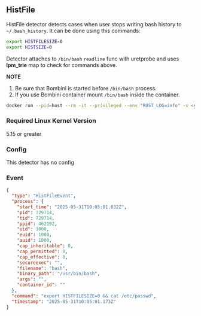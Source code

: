 ## HistFile

HistFile detector detects cases when user stops writing bash
history to `~/.bash_history`. It can be done using this commands:

```bash
export HISTFILESIZE=0
export HISTSIZE=0
```

Detector attaches to `/bin/bash` `readline` func with uretprobe and uses **lpm_trie**
map to check for commands above.

**NOTE**

1. Be sure that Bombini is started before `/bin/bash` process.
2. If you use Bombini container mount `/bin/bash` inside the container.

```bash
docker run --pid=host --rm -it --privileged --env "RUST_LOG=info" -v <your-config-dir>:/usr/local/lib/bombini/config:ro -v /bin/bash:/bin/bash:ro -v /sys/fs/bpf:/sys/fs/bpf bombini
```

### Required Linux Kernel Version

5.15 or greater

### Config

This detector has no config

### Event

```json
{
  "type": "HistFileEvent",
  "process": {
    "start_time": "2025-05-31T10:05:01.032Z",
    "pid": 729714,
    "tid": 729714,
    "ppid": 462192,
    "uid": 1000,
    "euid": 1000,
    "auid": 1000,
    "cap_inheritable": 0,
    "cap_permitted": 0,
    "cap_effective": 0,
    "secureexec": "",
    "filename": "bash",
    "binary_path": "/usr/bin/bash",
    "args": "",
    "container_id": ""
  },
  "command": "export HISTFILESIZE=0 && cat /etc/passwd",
  "timestamp": "2025-05-31T10:05:01.173Z"
}
```
